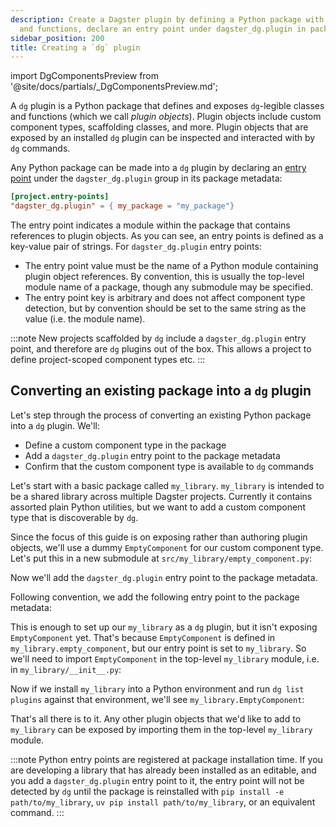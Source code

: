 ```yaml
---
description: Create a Dagster plugin by defining a Python package with dg-legible classes
  and functions, declare an entry point under dagster_dg.plugin in package metadata.
sidebar_position: 200
title: Creating a `dg` plugin
---
```

import DgComponentsPreview from '@site/docs/partials/\_DgComponentsPreview.md';

<DgComponentsPreview />

A `dg` plugin is a Python package that defines and exposes `dg`-legible
classes and functions (which we call _plugin objects_). Plugin objects include custom
component types, scaffolding classes, and more. Plugin objects that are exposed
by an installed `dg` plugin can be inspected and interacted with by `dg`
commands.

Any Python package can be made into a `dg` plugin by declaring an [entry
point](https://packaging.python.org/en/latest/specifications/entry-points/)
under the `dagster_dg.plugin` group in its package metadata:

```toml
[project.entry-points]
"dagster_dg.plugin" = { my_package = "my_package"}
```

The entry point indicates a module within the package that contains references
to plugin objects. As you can see, an entry points is defined as a key-value pair
of strings. For `dagster_dg.plugin` entry points:

- The entry point value must be the name of a Python module containing plugin
object references. By convention, this is usually the top-level module name of
a package, though any submodule may be specified.
- The entry point key is arbitrary and does not affect component type
  detection, but by convention should be set to the same string as the value
  (i.e. the module name).

:::note
New projects scaffolded by `dg` include a `dagster_dg.plugin` entry point,
and therefore are `dg` plugins out of the box. This allows a project to define
project-scoped component types etc.
:::

## Converting an existing package into a `dg` plugin

Let's step through the process of converting an existing Python package into a `dg` plugin. We'll:

- Define a custom component type in the package
- Add a `dagster_dg.plugin` entry point to the package metadata
- Confirm that the custom component type is available to `dg` commands

Let's start with a basic package called `my_library`. `my_library` is intended
to be a shared library across multiple Dagster projects. Currently it contains
assorted plain Python utilities, but we want to add a custom component type
that is discoverable by `dg`.

<CliInvocationExample path="docs_snippets/docs_snippets/guides/dg/creating-dg-plugin/1-tree.txt" />

Since the focus of this guide is on exposing rather than authoring plugin objects, we'll use a dummy `EmptyComponent` for our custom component type. Let's put this in a new submodule at `src/my_library/empty_component.py`:

<CodeExample
  path="docs_snippets/docs_snippets/guides/dg/creating-dg-plugin/2-empty-component.py"
  language="python"
  title="src/my_library/empty_component.py"
/>

Now we'll add the `dagster_dg.plugin` entry point to the package metadata.

Following convention, we add the following entry point to the package metadata:

<CodeExample
  path="docs_snippets/docs_snippets/guides/dg/creating-dg-plugin/3-pyproject.toml"
  language="toml"
  title="pyproject.toml"
/>


This is enough to set up our `my_library` as a `dg` plugin, but it isn't exposing
`EmptyComponent` yet. That's because `EmptyComponent` is defined in
`my_library.empty_component`, but our entry point is set to
`my_library`. So we'll need to import `EmptyComponent` in the top-level
`my_library` module, i.e. in `my_library/__init__.py`:

<CodeExample
  path="docs_snippets/docs_snippets/guides/dg/creating-dg-plugin/4-init.py"
  language="python"
  title="src/my_library/__init__.py"
/>

Now if we install `my_library` into a Python environment and run `dg list
plugins` against that environment, we'll see
`my_library.EmptyComponent`:

<CliInvocationExample path="docs_snippets/docs_snippets/guides/dg/creating-dg-plugin/5-list-plugins.txt" />

That's all there is to it. Any other plugin objects that we'd like to add to
`my_library` can be exposed by importing them in the top-level `my_library`
module.

:::note
Python entry points are registered at package installation time. If you are
developing a library that has already been installed as an editable, and you
add a `dagster_dg.plugin` entry point to it, the entry point will not be
detected by `dg` until the package is reinstalled with `pip install -e
path/to/my_library`, `uv pip install path/to/my_library`, or an equivalent command.
:::
